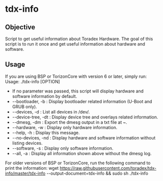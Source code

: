 # tdx-info #

## Objective ##
Script to get useful information about Toradex Hardware.
The goal of this script is to run it once and get useful information about hardware and software.

## Usage ##

If you are using BSP or TorizonCore with version 6 or later, simply run:
Usage: ./tdx-info [OPTION]

* If no parameter was passed, this script will display hardware and software information by default.
* --bootloader, -b   : Display bootloader related information (U-Boot and GRUB only).
* --devices, -d      : List all devices in /dev/.
* --device-tree, -dt : Display device tree and overlays related information.
* --dmesg, -dm       : Export the dmesg output in a txt file at ~.
* --hardware, -w     : Display only hardware information.
* --help, -h         : Display this message.
* --no-devices, -nd  : Display hardware and software information without listing devices.
* --software, -s     : Display only software information.
* --all, -a          : Display all information shown above without the dmesg log.


For older versions of BSP or TorizonCore, run the following command to print the information:
wget https://raw.githubusercontent.com/toradex/tdx-info/master/tdx-info --output-document=tdx-info && sudo sh ./tdx-info
